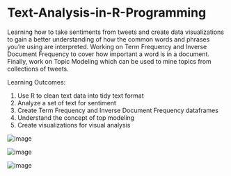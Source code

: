 # Text-Analysis-in-R-Programming
Learning how to take sentiments from tweets and create data visualizations to gain a better understanding of how the common words and phrases you’re using are interpreted. 
Working on Term Frequency and Inverse Document Frequency to cover how important a word is in a document.
Finally, work on Topic Modeling which can be used to mine topics from collections of tweets.

Learning Outcomes: 
1. Use R to clean text data into tidy text format
2. Analyze a set of text for sentiment 
3. Create Term Frequency and Inverse Document Frequency dataframes
4. Understand the concept of top modeling
5. Create visualizations for visual analysis

![image](https://user-images.githubusercontent.com/33366881/175927606-769952c5-2d8d-43d4-b9ec-01aa8db34f47.png)


![image](https://user-images.githubusercontent.com/33366881/175927651-8e3920cd-d694-4af5-b61f-80da1c43082e.png)


![image](https://user-images.githubusercontent.com/33366881/175927701-bfd906d7-1ffb-479b-9f83-5d67b918b221.png)
